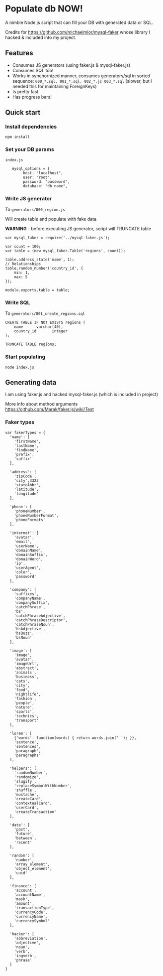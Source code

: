 # Populate db NOW!

A nimble Node.js script that can fill your DB with generated data or SQL.

Credits for https://github.com/michaelmior/mysql-faker whose library I hacked & included into my project.

## Features

* Consumes JS generators (using faker.js & mysql-faker.js)
* Consumes SQL too!
* Works in synchornized manner, consumes generators/sql in sorted sequence: `000_*.sql, 001_*.sql, 002_*.js 003_*.sql` (slower, but I needed this for maintaining ForeignKeys)
* Is pretty fast
* Has progress bars!

## Quick start

### Install dependencies

`npm install`

### Set your DB params

`index.js`

```
   mysql_options = {
        host: "localhost",
        user: "root",
        password: "password",
        database: "db_name",
```

### Write JS generator

To `generators/000_region.js`

Will create table and populate with fake data

**WARNING** - before executing JS generator, script will TRUNCATE table

```
var mysql_faker = require('../mysql-faker.js');

var count = 100;
var table = (new mysql_faker.Table('regions', count));

table.address_state('name', 1);
// Relationships
table.random_number('country_id', {
    min: 1,
    max: 5
});

module.exports.table = table;

```

### Write SQL

To `generators/001_create_regions.sql`

```
CREATE TABLE IF NOT EXISTS regions (
    name      varchar(40),
    country_id       integer
);

TRUNCATE TABLE regions;
```

### Start populating

` node index.js `

## Generating data

I am using faker.js and hacked mysql-faker.js (which is included in project)

More info about method arguments https://github.com/Marak/faker.js/wiki/Text
 
### Faker types

```
var fakerTypes = {
  'name': [
    'firstName',
    'lastName',
    'findName',
    'prefix',
    'suffix'
  ],

  'address': [
    'zipCode',
    'city',3323
    'stateAbbr',
    'latitude',
    'longitude'
  ],

  'phone': [
    'phoneNumber',
    'phoneNumberFormat',
    'phoneFormats'
  ],
  
  'internet': [
    'avatar',
    'email',
    'userName',
    'domainName',
    'domainSuffix',
    'domainWord',
    'ip',
    'userAgent',
    'color',
    'password'
  ],
  
  'company': [
    'suffixes',
    'companyName',
    'companySuffix',
    'catchPhrase',
    'bs',
    'catchPhraseAdjective',
    'catchPhraseDescriptor',
    'catchPhraseNoun',
    'bsAdjective',
    'bsBuzz',
    'bsNoun'
  ],

  'image': [
    'image',
    'avatar',
    'imageUrl',
    'abstract',
    'animals',
    'business',
    'cats',
    'city',
    'food',
    'nightlife',
    'fashion',
    'people',
    'nature',
    'sports',
    'technics',
    'transport'
  ],

  'lorem': [
    {'words': function(words) { return words.join(' '); }},
    'sentence',
    'sentences',
    'paragraph',
    'paragraphs'
  ],

  'helpers': [
    'randomNumber',
    'randomize',
    'slugify',
    'replaceSymbolWithNumber',
    'shuffle',
    'mustache',
    'createCard',
    'contextualCard',
    'userCard',
    'createTransaction'
  ],

  'date': [
    'past',
    'future',
    'between',
    'recent'
  ],

  'random': [
    'number',
    'array_element',
    'object_element',
    'uuid'
  ],

  'finance': [
    'account',
    'accountName',
    'mask',
    'amount',
    'transactionType',
    'currencyCode',
    'currencyName',
    'currencySymbol'
  ],

  'hacker': [
    'abbreviation',
    'adjective',
    'noun',
    'verb',
    'ingverb',
    'phrase'
  ]
}
```